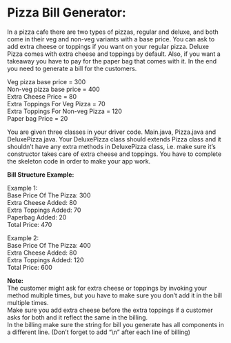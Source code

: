 # Pizza Bill Generator:

In a pizza cafe there are two types of pizzas, regular and deluxe, and
both come in their veg and non-veg variants with a base price. You can
ask to add extra cheese or toppings if you want on your regular pizza. 
Deluxe Pizza comes with extra cheese and toppings by default. Also, if 
you want a takeaway you have to pay for the paper bag that comes with it.
In the end you need to generate a bill for the customers.

Veg pizza base price = 300\
Non-veg pizza base price = 400\
Extra Cheese Price = 80\
Extra Toppings For Veg Pizza = 70\
Extra Toppings For Non-veg Pizza = 120\
Paper bag Price = 20

You are given three classes in your driver code. Main.java, Pizza.java 
and DeluxePizza.java. Your DeluxePizza class should extends Pizza class 
and it shouldn’t have any extra methods in DeluxePizza class, i.e. make 
sure it’s constructor takes care of extra cheese and toppings. You have 
to complete the skeleton code in order to make your app work.

**Bill Structure Example:**

Example 1:\
Base Price Of The Pizza: 300\
Extra Cheese Added: 80\
Extra Toppings Added: 70\
Paperbag Added: 20\
Total Price: 470

Example 2:\
Base Price Of The Pizza: 400\
Extra Cheese Added: 80\
Extra Toppings Added: 120\
Total Price: 600

**Note:**\
The customer might ask for extra cheese or toppings by invoking your method multiple times, but you have to make sure you don’t add it in the bill multiple times.\
Make sure you add extra cheese before the extra toppings if a customer asks for both and it reflect the same in the billing.\
In the billing make sure the string for bill you generate has all components in a different line. (Don’t forget to add “\n” after each line of billing)
